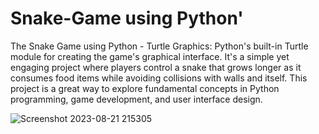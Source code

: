 # Snake-Game using Python'
The Snake Game using Python - Turtle Graphics: Python's built-in Turtle module for creating the game's graphical interface. 
It's a simple yet engaging project where players control a snake that grows longer as it consumes food items while avoiding collisions with walls and itself. This project is a great way to explore fundamental concepts in Python programming, game development, and user interface design.


![Screenshot 2023-08-21 215305](https://github.com/ahsplore/Snake-Game---Python/assets/142819550/859c1b86-f65c-4d84-9a52-8b96401faa57)
